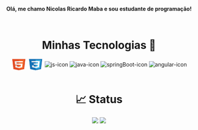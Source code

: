 <p align="center"><strong>Olá, me chamo Nicolas Ricardo Maba e sou estudante de programação!</strong></p>

<div  align="center"> 
  <div style="display: inline_block"><br>
    <h1 align="center">Minhas Tecnologias 🚀</h1>
    <img align="center" height="30" width="40" alt="html-icon" src="https://raw.githubusercontent.com/devicons/devicon/master/icons/html5/html5-original.svg"/>
    <img align="center" height="30" width="40" alt="css-icon" src="https://raw.githubusercontent.com/devicons/devicon/master/icons/css3/css3-original.svg"/>
    <img align="center" height="30" width="40" alt="js-icon" src="https://cdn.jsdelivr.net/gh/devicons/devicon/icons/javascript/javascript-original.svg"/>
    <img align="center" height="30" width="40" alt="java-icon" src="https://cdn.jsdelivr.net/gh/devicons/devicon/icons/java/java-original.svg"/>
    <img align="center" height="30" width="40" alt="springBoot-icon" src="https://cdn.jsdelivr.net/gh/devicons/devicon/icons/spring/spring-original.svg" />
    <img align="center" height="30" width="40" alt="angular-icon" src="https://cdn.jsdelivr.net/gh/devicons/devicon/icons/angularjs/angularjs-plain.svg" />
  </div>
    


<br>

<div align="center">
  <h1>📈 Status</h1>
  <img  height="170em" src="https://github-readme-stats.vercel.app/api?username=NicolasRicardoMaba&show_icons=true&theme=transparent"/>
  <img  height="170em" src="https://github-readme-stats.vercel.app/api/top-langs/?username=NicolasRicardoMaba&layout=compact&langs_count=16&theme=transparent"/>
</div>
